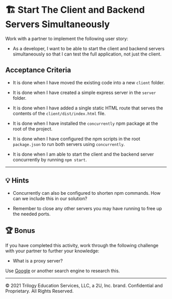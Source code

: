# 🏗️  Start The Client and Backend Servers Simultaneously

Work with a partner to implement the following user story:

* As a developer, I want to be able to start the client and backend servers simultaneously so that I can test the full application, not just the client.

## Acceptance Criteria

* It is done when I have moved the existing code into a new `client` folder.

* It is done when I have created a simple express server in the `server` folder.

* It is done when I have added a single static HTML route that serves the contents of the `client/dist/index.html` file.

* It is done when I have installed the `concurrently` npm package at the root of the project.

* It is done when I have configured the npm scripts in the root `package.json` to run both servers using `concurrently`.

* It is done when I am able to start the client and the backend server concurrently by running `npm start`.

---

## 💡 Hints

* Concurrently can also be configured to shorten npm commands. How can we include this in our solution?

* Remember to close any other servers you may have running to free up the needed ports.

## 🏆 Bonus

If you have completed this activity, work through the following challenge with your partner to further your knowledge:

* What is a proxy server?

Use [Google](https://www.google.com) or another search engine to research this.

---
© 2021 Trilogy Education Services, LLC, a 2U, Inc. brand. Confidential and Proprietary. All Rights Reserved.
